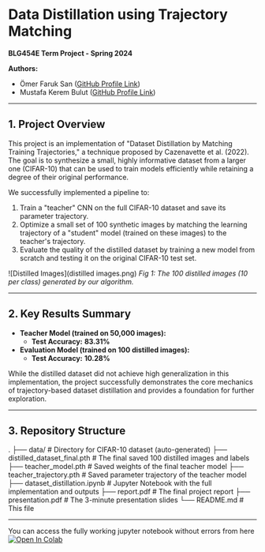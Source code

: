 # Data Distillation using Trajectory Matching

**BLG454E Term Project - Spring 2024**

**Authors:**
*   Ömer Faruk San ([GitHub Profile Link](https://github.com/oemersan))
*   Mustafa Kerem Bulut ([GitHub Profile Link](https://github.com/mustafakerembulut))
---

## 1. Project Overview

This project is an implementation of "Dataset Distillation by Matching Training Trajectories," a technique proposed by Cazenavette et al. (2022). The goal is to synthesize a small, highly informative dataset from a larger one (CIFAR-10) that can be used to train models efficiently while retaining a degree of their original performance.

We successfully implemented a pipeline to:
1.  Train a "teacher" CNN on the full CIFAR-10 dataset and save its parameter trajectory.
2.  Optimize a small set of 100 synthetic images by matching the learning trajectory of a "student" model (trained on these images) to the teacher's trajectory.
3.  Evaluate the quality of the distilled dataset by training a new model from scratch and testing it on the original CIFAR-10 test set.

![Distilled Images](distilled images.png)
*Fig 1: The 100 distilled images (10 per class) generated by our algorithm.*

---

## 2. Key Results Summary

*   **Teacher Model (trained on 50,000 images):**
    *   **Test Accuracy:** **83.31%**
*   **Evaluation Model (trained on 100 distilled images):**
    *   **Test Accuracy:** **10.28%**

While the distilled dataset did not achieve high generalization in this implementation, the project successfully demonstrates the core mechanics of trajectory-based dataset distillation and provides a foundation for further exploration.

---

## 3. Repository Structure
.
├── data/ # Directory for CIFAR-10 dataset (auto-generated)
├── distilled_dataset_final.pth # The final saved 100 distilled images and labels
├── teacher_model.pth # Saved weights of the final teacher model
├── teacher_trajectory.pth # Saved parameter trajectory of the teacher model
├── dataset_distillation.ipynb # Jupyter Notebook with the full implementation and outputs
├── report.pdf # The final project report
├── presentation.pdf # The 3-minute presentation slides
└── README.md # This file

---
You can access the fully working jupyter notebook without errors from here 
[![Open In Colab](https://colab.research.google.com/assets/colab-badge.svg)](https://colab.research.google.com/drive/1cK0tppMQ3mIs1SUE71VJ0l4STgkIUolD?usp=sharing)
